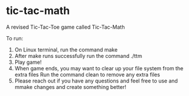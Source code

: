 # tic-tac-math
A revised Tic-Tac-Toe game called Tic-Tac-Math

To run:
  1. On Linux terminal, run the command make
  2. After make runs successfully run the command ./ttm
  3. Play game!
  4. When game ends, you may want to clear up your file system from the extra files
        Run the command clean to remove any extra files
  5. Please reach out if you have any questions and feel free to use and mmake changes and create something better!
